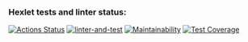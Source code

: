 ### Hexlet tests and linter status:
[![Actions Status](https://github.com/JMURv/python-project-51/workflows/hexlet-check/badge.svg)](https://github.com/JMURv/python-project-51/actions)
[![linter-and-test](https://github.com/JMURv/python-project-51/actions/workflows/linter-and-test.yml/badge.svg)](https://github.com/JMURv/python-project-51/actions/workflows/linter-and-test.yml)
[![Maintainability](https://api.codeclimate.com/v1/badges/f07ac1df42e3381e5031/maintainability)](https://codeclimate.com/github/JMURv/python-project-51/maintainability)
[![Test Coverage](https://api.codeclimate.com/v1/badges/f07ac1df42e3381e5031/test_coverage)](https://codeclimate.com/github/JMURv/python-project-51/test_coverage)
